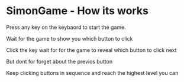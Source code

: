 # SimonGame - How its works

Press any key on the keybaord to start the game. 


Wait for the game to show you which button to click


Click the key wait for for the game to reveal which button to click next


But dont for forget about the previos button 


Keep clicking buttons in sequence and reach the highest level you can
